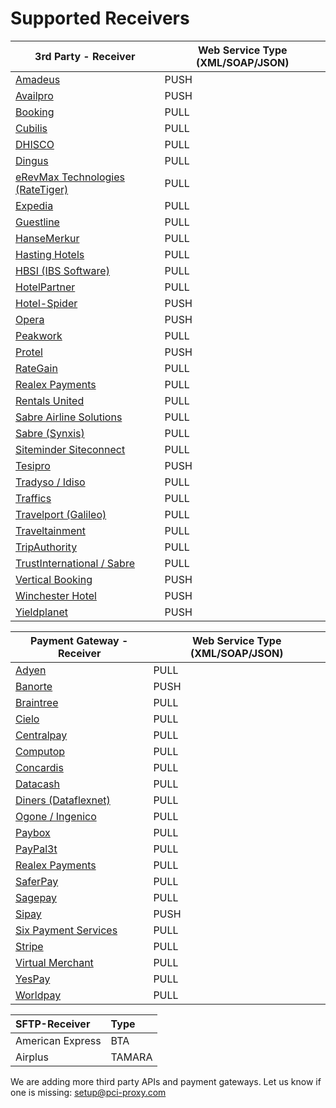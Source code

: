 # Supported Receivers

| 3rd Party - Receiver | Web Service Type \(XML/SOAP/JSON\) |
| --- | --- |
| [Amadeus](http://www.amadeus.com/) | PUSH |
| [Availpro](http://site.availpro.com/) | PUSH |
| [Booking](https://www.booking.com/) | PULL |
| [Cubilis](http://www.cubilis.com/) | PULL |
| [DHISCO](http://www.dhisco.com/) | PULL |
| [Dingus](https://www.dingus-services.com/en/) | PULL |
| [eRevMax Technologies \(RateTiger\)](http://www.erevmax.com/) | PULL |
| [Expedia](https://www.expedia.com/) | PULL |
| [Guestline](https://www.guestline.com/) | PULL |
| [HanseMerkur](https://www.hansemerkur.de/) | PULL |
| [Hasting Hotels](https://www.hastingshotels.com/) | PULL |
| [HBSI \(IBS Software\)](http://www.hotelbookingsolutions.com/) | PULL |
| [HotelPartner](http://www.hotelpartner-ym.com/en/) | PULL |
| [Hotel-Spider](http://www.hotel-spider.com/en/) | PUSH |
| [Opera](https://www.oracle.com/industries/hospitality/products/opera-cloud-services.html) | PUSH |
| [Peakwork](http://www.peakwork.com/) | PULL |
| [Protel](http://www.protel.net/de/) | PUSH |
| [RateGain](http://rategain.com/) | PULL |
| [Realex Payments](https://www.realexpayments.com/) | PULL |
| [Rentals United](https://rentalsunited.com/de/) | PULL |
| [Sabre Airline Solutions](https://www.sabreairlinesolutions.com/home/) | PULL |
| [Sabre \(Synxis\)](https://reservations.synxis.com/) | PULL |
| [Siteminder Siteconnect ](http://www.siteminder.com/) | PULL |
| [Tesipro](http://tesipro.com/) | PUSH |
| [Tradyso / Idiso](https://www.idiso.com/de/index.html) | PULL |
| [Traffics](http://www.traffics.travel/) | PULL |
| [Travelport \(Galileo\)](https://www.travelport.com) | PULL |
| [Traveltainment](http://www.traveltainment.de/) | PULL |
| [TripAuthority](http://www.alliancereservations.com/xml-web-services.html) | PULL |
| [TrustInternational / Sabre](http://www.trustinternational.com/) | PULL |
| [Vertical Booking](https://www.verticalbooking.com/en/index.html?force_language=1) | PUSH |
| [Winchester Hotel](http://www.thewinchesterhotel.co.uk/) | PUSH |
| [Yieldplanet](https://www.yieldplanet.com/) | PUSH |

| Payment Gateway - Receiver | Web Service Type \(XML/SOAP/JSON\) |
| --- | --- |
| [Adyen](https://www.adyen.com/) | PULL |
| [Banorte](https://www.banorte.com/wps/portal/gfb/Home/inicio/!ut/p/a1/hc7LDoIwEAXQb3HBlo5QEN01kPCM-IgRujFgasFUSgDh90XixsTH7O7k3MwgihJEq6wvedaVssrEM1Pz5Gpzy9NtCGMn1IH4W-OwwxsXO8YI0hHAlyHwr39EdCK2Szy8iABi7GpArHWA98ZSA998gR8nAkS5kPn0bkqqXLc4og27sIY16r0Z10XX1e1KAQWGYVC5lFww9Vwo8KlRyLZDyRtE9S2BqyH6iMxmD9c73J8!/dl5/d5/L2dBISEvZ0FBIS9nQSEh/) | PUSH |
| [Braintree](https://www.braintreepayments.com/) | PULL |
| [Cielo](http://www.cielo.com.br/) | PULL |
| [Centralpay](https://www.centralpay.eu/fr/) | PULL |
| [Computop](https://www.computop.com/de/) | PULL |
| [Concardis](https://www.concardis.com/) | PULL |
| [Datacash](http://www.mastercard.com/gateway/) | PULL |
| [Diners \(Dataflexnet\)](https://www.dinersclub.com/) | PULL |
| [Ogone / Ingenico](https://ingenico.co.uk/epayments) | PULL |
| [Paybox](http://www1.paybox.com/?lang=en) | PULL |
| [PayPal3t](https://www.paypal.com/us/webapps/mpp/home) | PULL |
| [Realex Payments](https://www.realexpayments.com/) | PULL |
| [SaferPay](https://www.six-payment-services.com/en/site/e-commerce/home.html) | PULL |
| [Sagepay](http://www.sagepay.co.uk/) | PULL |
| [Sipay](http://www.sipay.es/en/) | PUSH |
| [Six Payment Services](https://www.six-payment-services.com/en/home.html) | PULL |
| [Stripe](https://stripe.com/de) | PULL |
| [Virtual Merchant](https://www.myvirtualmerchant.com/VirtualMerchant/) | PULL |
| [YesPay](http://yespay.co.in/) | PULL |
| [Worldpay](http://www.worldpay.com/) | PULL |

| SFTP-Receiver | Type |
| :--- | :--- |
| American Express | BTA |
| Airplus | TAMARA |

We are adding more third party APIs and payment gateways. Let us know if one is missing: [setup@pci-proxy.com](mailto:setup@pci-proxy.com)

